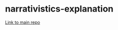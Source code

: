 # narrativistics-explanation
<a href="https://github.com/Blitzy5656/blitzy5656.github.io">Link to main repo</a>